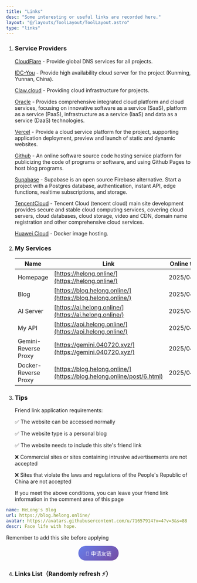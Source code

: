 ```yaml
---
title: "Links"
desc: "Some interesting or useful links are recorded here."
layout: "@/layouts/ToolLayout/ToolLayout.astro"
type: "links"
---
```


<script src='/assets/js/fas.js' crossorigin='anonymous'></script>

<link rel="stylesheet" type="text/css" href="https:////at.alicdn.com/t/c/font_4902778_qnbxgtmm4i9.css">

1. ### Service Providers

    <i class="fa-brands fa-cloudflare"></i> [CloudFlare](https://www.cloudflare.com/zh-cn/) - Provide global DNS services for all projects.
    
    <i class="fa-solid fa-cloud"></i> [IDC-You](https://idcyou.cn/) - Provide high availability cloud server for the project (Kunming, Yunnan, China).
    
    <i class="iconfont icon-paw-claws"></i> [Claw.cloud](https://claw.cloud/) - Providing cloud infrastructure for projects.
    
    <i class="fa-solid fa-server"></i> [Oracle](https://www.oracle.com/) - Provides comprehensive integrated cloud platform and cloud services, focusing on innovative software as a service (SaaS), platform as a service (PaaS), infrastructure as a service (IaaS) and data as a service (DaaS) technologies.
    
    <i class="fa-solid fa-square-caret-up"></i> [Vercel](https://vercel.com/) - Provide a cloud service platform for the project, supporting application deployment, preview and launch of static and dynamic websites.
    
    <i class="fa-brands fa-github"></i> [Github](https://github.com/) - An online software source code hosting service platform for publicizing the code of programs or software, and using Github Pages to host blog programs.

    <i class="fa-solid fa-database"></i> [Supabase](https://supabase.com/) - Supabase is an open source Firebase alternative. Start a project with a Postgres database, authentication, instant API, edge functions, realtime subscriptions, and storage.

    <i class="iconfont icon-tengxunyun"></i> [TencentCloud](https://cloud.tencent.com/) - Tencent Cloud (tencent cloud) main site development provides secure and stable cloud computing services, covering cloud servers, cloud databases, cloud storage, video and CDN, domain name registration and other comprehensive cloud services.

    <i class="iconfont icon-huawei"></i> [Huawei Cloud](https://huaweicloud.com/) - Docker image hosting.

    

    

2. ### My Services

    |  Name  | Link  | Online time |
    |  ----  |  ----  | ---- |
    |  Homepage  | [https://helong.online/](https://helong.online/) | 2025/04/25 |
    |  Blog  | [https://blog.helong.online/](https://blog.helong.online/) | 2025/04/25 |
    |  AI Server  | [https://ai.helong.online/](https://ai.helong.online/) | 2025/04/25 |
    |  My API  | [https://api.helong.online/](https://api.helong.online/) | 2025/04/20 |
    |  Gemini-Reverse Proxy  | [https://gemini.040720.xyz/](https://gemini.040720.xyz/) | 2025/04/19 |
    |  Docker-Reverse Proxy  | [https://blog.helong.online/](https://blog.helong.online/post/6.html) | 2025/04/20 |


3. ### Tips

    Friend link application requirements:

    ✅ The website can be accessed normally

    ✅ The website type is a personal blog

    ✅ The website needs to include this site's friend link

    ❌ Commercial sites or sites containing intrusive advertisements are not accepted

    ❌ Sites that violate the laws and regulations of the People's Republic of China are not accepted

    If you meet the above conditions, you can leave your friend link information in the comment area of ​​this page

```yaml
name: HeLong's Blog
url: https://blog.helong.online/
avatar: https://avatars.githubusercontent.com/u/71657914?v=4?v=3&s=88
descr: Face life with hope.
```
Remember to add this site before applying

<div style="text-align: center; margin: 10px 0;">
  <button id="backup-links-btn" style="background: linear-gradient(135deg, #667eea 0%, #764ba2 100%); color: white; border: none; padding: 10px 20px; border-radius: 25px; cursor: pointer; font-size: 14px;" data-links-url="https://blog-api.040720.xyz/embed">
    🔗 申请友链
  </button>
</div>

<script is:inline>
// 多重初始化策略，确保在 Astro 客户端导航中正常工作
function initFriendLinksButton() {
  const backupBtn = document.getElementById('backup-links-btn');
  if (backupBtn && !backupBtn.hasAttribute('data-initialized')) {
    backupBtn.setAttribute('data-initialized', 'true');
    backupBtn.addEventListener('click', function() {
      const url = this.getAttribute('data-links-url');
      window.open(url, '_blank', 'width=800,height=600,scrollbars=yes,resizable=yes');
    });
  }
}

// 立即执行
initFriendLinksButton();

// DOMContentLoaded 事件
if (document.readyState === 'loading') {
  document.addEventListener('DOMContentLoaded', initFriendLinksButton);
} else {
  initFriendLinksButton();
}

// Astro 页面加载事件
document.addEventListener('astro:page-load', initFriendLinksButton);

// 备用的延迟执行
setTimeout(initFriendLinksButton, 100);

// MutationObserver 作为最后的保险
const observer = new MutationObserver(function(mutations) {
  mutations.forEach(function(mutation) {
    if (mutation.type === 'childList') {
      initFriendLinksButton();
    }
  });
});

// 监听 body 的变化
if (document.body) {
  observer.observe(document.body, { childList: true, subtree: true });
} else {
  document.addEventListener('DOMContentLoaded', function() {
    observer.observe(document.body, { childList: true, subtree: true });
  });
}
</script>


4. ### Links List（Randomly refresh ⚡️）